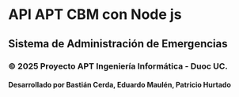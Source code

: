 
# API APT CBM con Node js

## Sistema de Administración de Emergencias

### © 2025 Proyecto APT Ingeniería Informática - Duoc UC.

#### Desarrollado por Bastián Cerda, Eduardo Maulén, Patricio Hurtado
